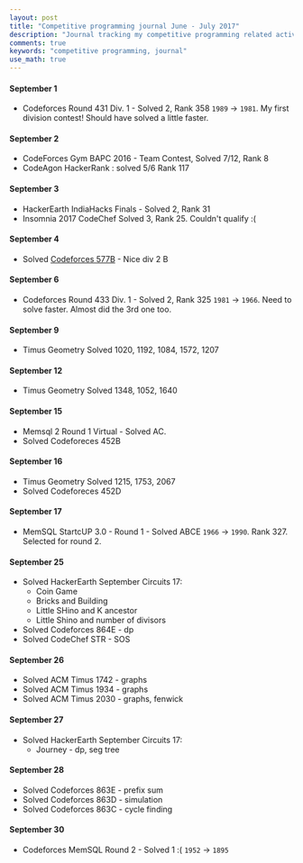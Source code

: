```yaml
---
layout: post
title: "Competitive programming journal June - July 2017"
description: "Journal tracking my competitive programming related activities in September 2017"
comments: true
keywords: "competitive programming, journal"
use_math: true
---
```



#### September 1
* Codeforces Round 431 Div. 1 - Solved 2, Rank 358 ``1989`` $\rightarrow$ ``1981``. My first division contest! Should have solved a little faster.

#### September 2
* CodeForces Gym BAPC 2016 - Team Contest, Solved 7/12, Rank 8
* CodeAgon HackerRank : solved 5/6 Rank 117

#### September 3
* HackerEarth IndiaHacks Finals - Solved 2, Rank 31
* Insomnia 2017 CodeChef Solved 3, Rank 25. Couldn't qualify :(

#### September 4
* Solved [Codeforces 577B](http://codeforces.com/problemset/problem/577/B)  - Nice div 2 B

#### September 6
* Codeforces Round 433 Div. 1 - Solved 2, Rank 325 ``1981`` $\rightarrow$ ``1966``. Need to solve faster. Almost did the 3rd one too.

#### September 9
* Timus Geometry Solved 1020, 1192, 1084, 1572, 1207


#### September 12
* Timus Geometry Solved 1348, 1052, 1640


#### September 15
* Memsql 2 Round 1 Virtual - Solved AC.
* Solved Codeforeces 452B

#### September 16
* Timus Geometry Solved 1215, 1753, 2067
* Solved Codeforeces 452D

#### September 17
*  MemSQL StartcUP 3.0 - Round 1 - Solved ABCE ``1966`` $\rightarrow$ `1990`. Rank 327. Selected for round 2.


#### September 25
* Solved HackerEarth September Circuits 17:
  * Coin Game
  * Bricks and Building
  * Little SHino and K ancestor
  * Little Shino and number of divisors
* Solved Codeforces 864E - dp
* Solved CodeChef STR - SOS

#### September 26
* Solved ACM Timus 1742 - graphs
* Solved ACM Timus 1934 - graphs  
* Solved ACM Timus 2030 - graphs, fenwick

#### September 27
* Solved HackerEarth September Circuits 17:
  * Journey - dp, seg tree

#### September 28
* Solved Codeforces 863E - prefix sum
* Solved Codeforces 863D - simulation
* Solved Codeforces 863C - cycle finding

#### September 30
* Codeforces MemSQL Round 2 - Solved 1 :( ``1952`` $\rightarrow$ ``1895``